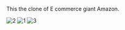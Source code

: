 This the clone of E commerce giant Amazon.

![2](https://user-images.githubusercontent.com/100259871/171016845-3ff5d06f-c430-4f42-9db6-32a554b0c7e7.png)
![1](https://user-images.githubusercontent.com/100259871/171016874-be92f307-aae8-4f86-8631-e4f2a6edc2b5.png)
![3](https://user-images.githubusercontent.com/100259871/171016882-4cd74c95-66ad-49c9-8a2f-b25baed5b3ef.png)
